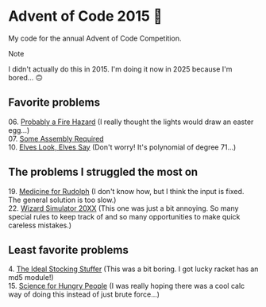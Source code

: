 # Advent of Code 2015 🤶

My code for the annual Advent of Code Competition.

> [!NOTE]
> I didn't actually do this in 2015. I'm doing it now in 2025 because I'm bored... 🙃

## Favorite problems

06\. [Probably a Fire Hazard](https://adventofcode.com/2015/day/6) (I really thought the lights would draw an easter egg...)\
07\. [Some Assembly Required](https://adventofcode.com/2015/day/7)\
10\. [Elves Look, Elves Say](https://adventofcode.com/2015/day/10) (Don't worry! It's polynomial of degree 71...)

## The problems I struggled the most on

19\. [Medicine for Rudolph](https://adventofcode.com/2015/day/19) (I don't know how, but I think the input is fixed. The general solution is too slow.)\
22\. [Wizard Simulator 20XX](https://adventofcode.com/2015/day/22) (This one was just a bit annoying. So many special rules to keep track of and so many opportunities to make quick careless mistakes.)

## Least favorite problems

4\. [The Ideal Stocking Stuffer](https://adventofcode.com/2015/day/4) (This was a bit boring. I got lucky racket has an md5 module!)\
15\. [Science for Hungry People](https://adventofcode.com/2015/day/15) (I was really hoping there was a cool calc way of doing this instead of just brute force...)
